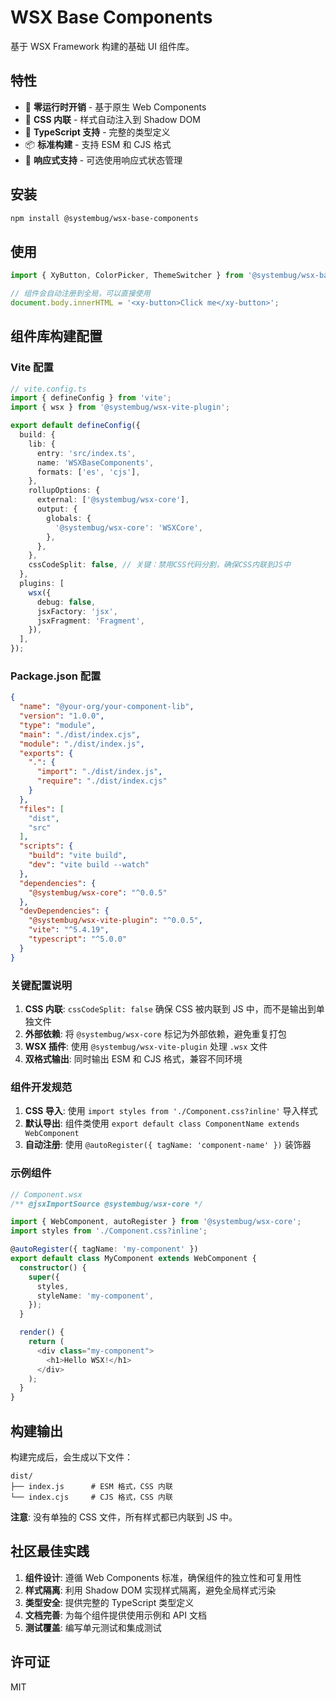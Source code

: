# WSX Base Components

基于 WSX Framework 构建的基础 UI 组件库。

## 特性

- 🎯 **零运行时开销** - 基于原生 Web Components
- 🎨 **CSS 内联** - 样式自动注入到 Shadow DOM
- 🔧 **TypeScript 支持** - 完整的类型定义
- 📦 **标准构建** - 支持 ESM 和 CJS 格式
- 🚀 **响应式支持** - 可选使用响应式状态管理

## 安装

```bash
npm install @systembug/wsx-base-components
```

## 使用

```typescript
import { XyButton, ColorPicker, ThemeSwitcher } from '@systembug/wsx-base-components';

// 组件会自动注册到全局，可以直接使用
document.body.innerHTML = '<xy-button>Click me</xy-button>';
```

## 组件库构建配置

### Vite 配置

```typescript
// vite.config.ts
import { defineConfig } from 'vite';
import { wsx } from '@systembug/wsx-vite-plugin';

export default defineConfig({
  build: {
    lib: {
      entry: 'src/index.ts',
      name: 'WSXBaseComponents',
      formats: ['es', 'cjs'],
    },
    rollupOptions: {
      external: ['@systembug/wsx-core'],
      output: {
        globals: {
          '@systembug/wsx-core': 'WSXCore',
        },
      },
    },
    cssCodeSplit: false, // 关键：禁用CSS代码分割，确保CSS内联到JS中
  },
  plugins: [
    wsx({
      debug: false,
      jsxFactory: 'jsx',
      jsxFragment: 'Fragment',
    }),
  ],
});
```

### Package.json 配置

```json
{
  "name": "@your-org/your-component-lib",
  "version": "1.0.0",
  "type": "module",
  "main": "./dist/index.cjs",
  "module": "./dist/index.js",
  "exports": {
    ".": {
      "import": "./dist/index.js",
      "require": "./dist/index.cjs"
    }
  },
  "files": [
    "dist",
    "src"
  ],
  "scripts": {
    "build": "vite build",
    "dev": "vite build --watch"
  },
  "dependencies": {
    "@systembug/wsx-core": "^0.0.5"
  },
  "devDependencies": {
    "@systembug/wsx-vite-plugin": "^0.0.5",
    "vite": "^5.4.19",
    "typescript": "^5.0.0"
  }
}
```

### 关键配置说明

1. **CSS 内联**: `cssCodeSplit: false` 确保 CSS 被内联到 JS 中，而不是输出到单独文件
2. **外部依赖**: 将 `@systembug/wsx-core` 标记为外部依赖，避免重复打包
3. **WSX 插件**: 使用 `@systembug/wsx-vite-plugin` 处理 `.wsx` 文件
4. **双格式输出**: 同时输出 ESM 和 CJS 格式，兼容不同环境

### 组件开发规范

1. **CSS 导入**: 使用 `import styles from './Component.css?inline'` 导入样式
2. **默认导出**: 组件类使用 `export default class ComponentName extends WebComponent`
3. **自动注册**: 使用 `@autoRegister({ tagName: 'component-name' })` 装饰器

### 示例组件

```typescript
// Component.wsx
/** @jsxImportSource @systembug/wsx-core */

import { WebComponent, autoRegister } from '@systembug/wsx-core';
import styles from './Component.css?inline';

@autoRegister({ tagName: 'my-component' })
export default class MyComponent extends WebComponent {
  constructor() {
    super({
      styles,
      styleName: 'my-component',
    });
  }

  render() {
    return (
      <div class="my-component">
        <h1>Hello WSX!</h1>
      </div>
    );
  }
}
```

## 构建输出

构建完成后，会生成以下文件：

```
dist/
├── index.js      # ESM 格式，CSS 内联
└── index.cjs     # CJS 格式，CSS 内联
```

**注意**: 没有单独的 CSS 文件，所有样式都已内联到 JS 中。

## 社区最佳实践

1. **组件设计**: 遵循 Web Components 标准，确保组件的独立性和可复用性
2. **样式隔离**: 利用 Shadow DOM 实现样式隔离，避免全局样式污染
3. **类型安全**: 提供完整的 TypeScript 类型定义
4. **文档完善**: 为每个组件提供使用示例和 API 文档
5. **测试覆盖**: 编写单元测试和集成测试

## 许可证

MIT 
